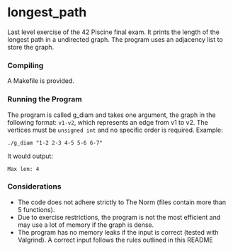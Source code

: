 # longest_path

Last level exercise of the 42 Piscine final exam. It prints the length of the longest path in a undirected graph.
The program uses an adjacency list to store the graph.

### Compiling
A Makefile is provided.

### Running the Program
The program is called g_diam and takes one argument, the graph in the following format: `v1-v2`, which represents an edge from v1 to v2. The vertices must be `unsigned int` and no specific order is required.
Example:
~~~
./g_diam "1-2 2-3 4-5 5-6 6-7"
~~~
It would output:
~~~
Max len: 4
~~~
### Considerations
- The code does not adhere strictly to The Norm (files contain more than 5 functions).
- Due to exercise restrictions, the program is not the most efficient and may use a lot of memory if the graph is dense.
- The program has no memory leaks if the input is correct (tested with Valgrind). A correct input follows the rules outlined in this README 

